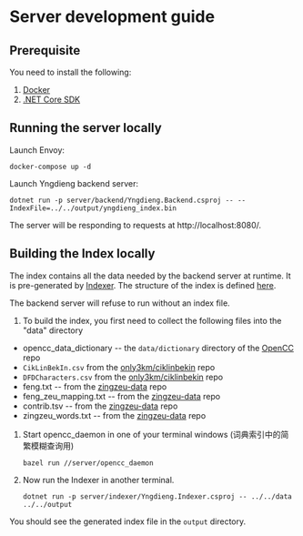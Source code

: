 # Server development guide

## Prerequisite

You need to install the following:

1. [Docker](https://docs.docker.com/get-docker/)
1. [.NET Core SDK](https://dotnet.microsoft.com/download)

## Running the server locally

Launch Envoy:

```
docker-compose up -d
```

Launch Yngdieng backend server:
```
dotnet run -p server/backend/Yngdieng.Backend.csproj -- --IndexFile=../../output/yngdieng_index.bin
```

The server will be responding to requests at http://localhost:8080/.


## Building the Index locally

The index contains all the data needed by the backend server at runtime. It 
is pre-generated by [Indexer](https://github.com/MindongLab/yngdieng/tree/master/server/indexer). The structure of the index is defined [here](https://github.com/MindongLab/yngdieng/blob/ba8fe61e3eabfc24b032e3dc08f2f56dc568f829/shared/documents.proto#L123).

The backend server will refuse to run without an index file. 

1. To build the index, you first need to collect the following files into the "data" directory

  * opencc_data_dictionary -- the `data/dictionary` directory of the [OpenCC](https://github.com/BYVoid/OpenCC) repo
  * `CikLinBekIn.csv` from the [only3km/ciklinbekin](https://github.com/only3km/ciklinbekin/blob/gh-pages/CikLinBekIn.csv) repo
  * `DFDCharacters.csv` from the [only3km/ciklinbekin](https://github.com/only3km/ciklinbekin/blob/gh-pages/DFDCharacters.csv) repo
  * feng.txt -- from the [zingzeu-data](https://github.com/ztl8702/zingzeu-data) repo
  * feng_zeu_mapping.txt -- from the [zingzeu-data](https://github.com/ztl8702/zingzeu-data) repo
  * contrib.tsv -- from the [zingzeu-data](https://github.com/ztl8702/zingzeu-data) repo
  * zingzeu_words.txt -- from the [zingzeu-data](https://github.com/ztl8702/zingzeu-data) repo

1. Start opencc_daemon in one of your terminal windows (词典索引中的简繁模糊查询用)
   ```
   bazel run //server/opencc_daemon
   ```

1. Now run the Indexer in another terminal.
   ```
   dotnet run -p server/indexer/Yngdieng.Indexer.csproj -- ../../data ../../output
   ```

You should see the generated index file in the `output` directory.